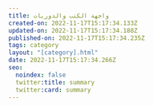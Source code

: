 ```yaml
---
title: واجهة الكتب والدوريات
created-on: 2022-11-17T15:17:34.133Z
updated-on: 2022-11-17T15:17:34.188Z
published-on: 2022-11-17T15:17:34.235Z
tags: category
layout: "[category].html"
date: 2022-11-17T15:17:34.266Z
seo:
  noindex: false
  twitter:title: summary
  twitter:card: summary
---
```

